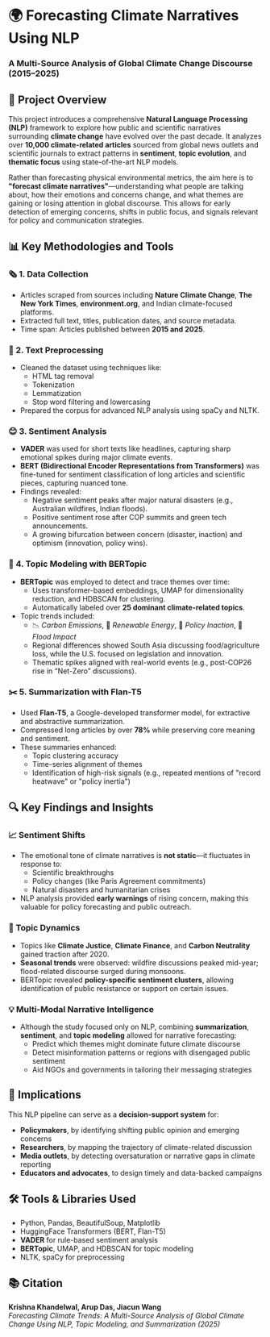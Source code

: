 # 🌍 Forecasting Climate Narratives Using NLP  
### A Multi-Source Analysis of Global Climate Change Discourse (2015–2025)

## 🔬 Project Overview  
This project introduces a comprehensive **Natural Language Processing (NLP)** framework to explore how public and scientific narratives surrounding **climate change** have evolved over the past decade. It analyzes over **10,000 climate-related articles** sourced from global news outlets and scientific journals to extract patterns in **sentiment**, **topic evolution**, and **thematic focus** using state-of-the-art NLP models.  

Rather than forecasting physical environmental metrics, the aim here is to **"forecast climate narratives"**—understanding what people are talking about, how their emotions and concerns change, and what themes are gaining or losing attention in global discourse. This allows for early detection of emerging concerns, shifts in public focus, and signals relevant for policy and communication strategies.

## 📊 Key Methodologies and Tools  

### 🗞️ 1. Data Collection  
- Articles scraped from sources including **Nature Climate Change**, **The New York Times**, **environment.org**, and Indian climate-focused platforms.  
- Extracted full text, titles, publication dates, and source metadata.  
- Time span: Articles published between **2015 and 2025**.

### 🧹 2. Text Preprocessing  
- Cleaned the dataset using techniques like:
  - HTML tag removal  
  - Tokenization  
  - Lemmatization  
  - Stop word filtering and lowercasing  
- Prepared the corpus for advanced NLP analysis using spaCy and NLTK.

### 😊 3. Sentiment Analysis  
- **VADER** was used for short texts like headlines, capturing sharp emotional spikes during major climate events.  
- **BERT (Bidirectional Encoder Representations from Transformers)** was fine-tuned for sentiment classification of long articles and scientific pieces, capturing nuanced tone.  
- Findings revealed:
  - Negative sentiment peaks after major natural disasters (e.g., Australian wildfires, Indian floods).
  - Positive sentiment rose after COP summits and green tech announcements.
  - A growing bifurcation between concern (disaster, inaction) and optimism (innovation, policy wins).

### 🧠 4. Topic Modeling with BERTopic  
- **BERTopic** was employed to detect and trace themes over time:
  - Uses transformer-based embeddings, UMAP for dimensionality reduction, and HDBSCAN for clustering.
  - Automatically labeled over **25 dominant climate-related topics**.
- Topic trends included:
  - 📉 *Carbon Emissions*, 🌿 *Renewable Energy*, 🛑 *Policy Inaction*, 🌊 *Flood Impact*
  - Regional differences showed South Asia discussing food/agriculture loss, while the U.S. focused on legislation and innovation.
  - Thematic spikes aligned with real-world events (e.g., post-COP26 rise in “Net-Zero” discussions).

### ✂️ 5. Summarization with Flan-T5  
- Used **Flan-T5**, a Google-developed transformer model, for extractive and abstractive summarization.
- Compressed long articles by over **78%** while preserving core meaning and sentiment.
- These summaries enhanced:
  - Topic clustering accuracy  
  - Time-series alignment of themes  
  - Identification of high-risk signals (e.g., repeated mentions of "record heatwave" or "policy inertia")

## 🔍 Key Findings and Insights  

### 📈 Sentiment Shifts  
- The emotional tone of climate narratives is **not static**—it fluctuates in response to:
  - Scientific breakthroughs  
  - Policy changes (like Paris Agreement commitments)  
  - Natural disasters and humanitarian crises  
- NLP analysis provided **early warnings** of rising concern, making this valuable for policy forecasting and public outreach.

### 🧩 Topic Dynamics  
- Topics like **Climate Justice**, **Climate Finance**, and **Carbon Neutrality** gained traction after 2020.
- **Seasonal trends** were observed: wildfire discussions peaked mid-year; flood-related discourse surged during monsoons.
- BERTopic revealed **policy-specific sentiment clusters**, allowing identification of public resistance or support on certain issues.

### 💡 Multi-Modal Narrative Intelligence  
- Although the study focused only on NLP, combining **summarization**, **sentiment**, and **topic modeling** allowed for narrative forecasting:
  - Predict which themes might dominate future climate discourse  
  - Detect misinformation patterns or regions with disengaged public sentiment  
  - Aid NGOs and governments in tailoring their messaging strategies

## 🧠 Implications  
This NLP pipeline can serve as a **decision-support system** for:
- **Policymakers**, by identifying shifting public opinion and emerging concerns  
- **Researchers**, by mapping the trajectory of climate-related discussion  
- **Media outlets**, by detecting oversaturation or narrative gaps in climate reporting  
- **Educators and advocates**, to design timely and data-backed campaigns

## 🛠️ Tools & Libraries Used  
- Python, Pandas, BeautifulSoup, Matplotlib  
- HuggingFace Transformers (BERT, Flan-T5)  
- **VADER** for rule-based sentiment analysis  
- **BERTopic**, UMAP, and HDBSCAN for topic modeling  
- NLTK, spaCy for preprocessing  

## 📚 Citation  
**Krishna Khandelwal, Arup Das, Jiacun Wang**  
*Forecasting Climate Trends: A Multi-Source Analysis of Global Climate Change Using NLP, Topic Modeling, and Summarization (2025)*
